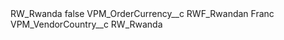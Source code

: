 <?xml version="1.0" encoding="UTF-8"?>
<CustomMetadata xmlns="http://soap.sforce.com/2006/04/metadata" xmlns:xsi="http://www.w3.org/2001/XMLSchema-instance" xmlns:xsd="http://www.w3.org/2001/XMLSchema">
    <label>RW_Rwanda</label>
    <protected>false</protected>
    <values>
        <field>VPM_OrderCurrency__c</field>
        <value xsi:type="xsd:string">RWF_Rwandan Franc</value>
    </values>
    <values>
        <field>VPM_VendorCountry__c</field>
        <value xsi:type="xsd:string">RW_Rwanda</value>
    </values>
</CustomMetadata>
